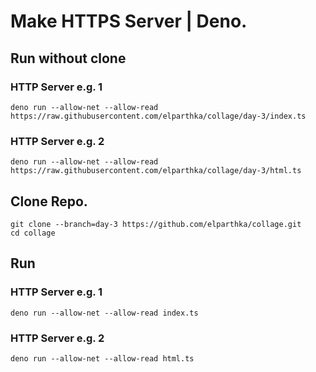 # Make HTTPS Server | Deno.

## Run without clone

### HTTP Server e.g. 1
```console
deno run --allow-net --allow-read https://raw.githubusercontent.com/elparthka/collage/day-3/index.ts
```

### HTTP Server e.g. 2
```console
deno run --allow-net --allow-read https://raw.githubusercontent.com/elparthka/collage/day-3/html.ts
```

## Clone Repo.
```console
git clone --branch=day-3 https://github.com/elparthka/collage.git
cd collage
```

## Run

### HTTP Server e.g. 1
```console
deno run --allow-net --allow-read index.ts
```

### HTTP Server e.g. 2
```console
deno run --allow-net --allow-read html.ts
```
